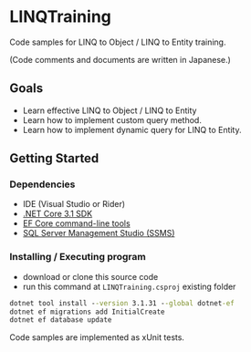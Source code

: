 # LINQTraining

Code samples for LINQ to Object / LINQ to Entity training.

(Code comments and documents are written in Japanese.)

## Goals

* Learn effective LINQ to Object / LINQ to Entity
* Learn how to implement custom query method.
* Learn how to implement dynamic query for LINQ to Entity.

## Getting Started

### Dependencies

* IDE (Visual Studio or Rider)
* [.NET Core 3.1 SDK](https://dotnet.microsoft.com/en-us/download/dotnet/3.1)
* [EF Core command-line tools](https://learn.microsoft.com/en-us/ef/core/cli/dotnet)
* [SQL Server Management Studio (SSMS)](https://learn.microsoft.com/en-us/sql/ssms/download-sql-server-management-studio-ssms?view=sql-server-ver16)

### Installing / Executing program

* download or clone this source code
* run this command at `LINQTraining.csproj` existing folder

```bat
dotnet tool install --version 3.1.31 --global dotnet-ef
dotnet ef migrations add InitialCreate
dotnet ef database update
```

Code samples are implemented as xUnit tests.
